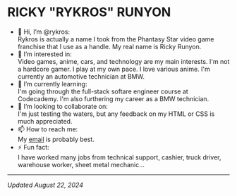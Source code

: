 <h1>RICKY "RYKROS" RUNYON</h1>
<ul>
  <li>👋 Hi, I’m @rykros: <br>
  Rykros is actually a name I took from the Phantasy Star video game franchise that I use as a handle. My real name is Ricky Runyon.</li>
  <li>👀 I’m interested in: <br>
  Video games, anime, cars, and technology are my main interests. I'm not a hardcore gamer. I play at my own pace. I love various anime. I'm currently an automotive technician at BMW.</li>
  <li>🌱 I’m currently learning: <br>
  I'm going through the full-stack softare engineer course at Codecademy. I'm also furthering my career as a BMW technician.</li>
  <li>💞️ I’m looking to collaborate on: <br>
  I'm just testing the waters, but any feedback on my HTML or CSS is much appreciated.</li>
  <li>📫 How to reach me: <br>
  My <a href="mailto:rickylrunyon@gmail.com" target="_blank">email</a> is probably best.</li>
  <li>⚡ Fun fact: <br>
  I have worked many jobs from technical support, cashier, truck driver, warehouse worker, sheet metal mechanic...</li>
</ul>
<hr>
<i>Updated August 22, 2024</i>
